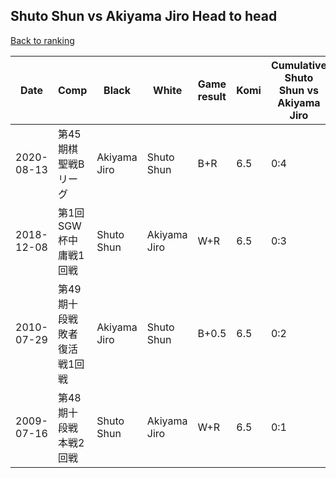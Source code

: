 ## Shuto Shun vs Akiyama Jiro Head to head

[Back to ranking](../../index.md)




| **Date** | **Comp** | **Black** | **White** | **Game result** | **Komi** | **Cumulative Shuto Shun vs Akiyama Jiro** | **Shuto Shun streak** | **Akiyama Jiro streak** | 
| --- | --- | --- | --- | --- | --- | --- | --- | --- |
| 2020-08-13 | 第45期棋聖戦Bリーグ | Akiyama Jiro | Shuto Shun | B+R | 6.5 | 0:4 | 0 | 4 | 
| 2018-12-08 | 第1回SGW杯中庸戦1回戦 | Shuto Shun | Akiyama Jiro | W+R | 6.5 | 0:3 | 0 | 3 | 
| 2010-07-29 | 第49期十段戦敗者復活戦1回戦 | Akiyama Jiro | Shuto Shun | B+0.5 | 6.5 | 0:2 | 0 | 2 | 
| 2009-07-16 | 第48期十段戦本戦2回戦 | Shuto Shun | Akiyama Jiro | W+R | 6.5 | 0:1 | 0 | 1 |





